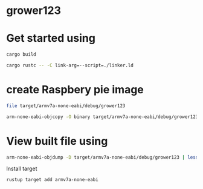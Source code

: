 # grower123

# Get started using
```bash
cargo build
```

```bash
cargo rustc -- -C link-arg=--script=./linker.ld
```

# create Raspbery pie image
```bash
file target/armv7a-none-eabi/debug/grower123
```

<!-- TODO: fix this command because I currently get command not found: arm-none-eabi-objcopy -->
<!-- /Applications/ArmGNUToolchain/12.3.rel1/arm-none-eabi/arm-none-eabi/bin/objcopy -->
```bash
arm-none-eabi-objcopy -O binary target/armv7a-none-eabi/debug/grower123 ./kernel7.img
```

# View built file using
```bash
arm-none-eabi-objdump -D target/armv7a-none-eabi/debug/grower123 | less
```

Install target
```
rustup target add armv7a-none-eabi
```
